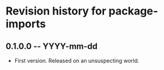 # Revision history for package-imports

## 0.1.0.0 -- YYYY-mm-dd

* First version. Released on an unsuspecting world.
